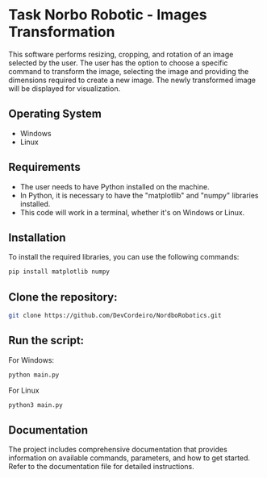 # Task Norbo Robotic - Images Transformation

This software performs resizing, cropping, and rotation of an image selected by the user. The user has the option to choose a specific command to transform the image, selecting the image and providing the dimensions required to create a new image. The newly transformed image will be displayed for visualization.

## Operating System

* Windows
* Linux

## Requirements

* The user needs to have Python installed on the machine.
* In Python, it is necessary to have the "matplotlib" and "numpy" libraries installed.
* This code will work in a terminal, whether it's on Windows or Linux.

## Installation

To install the required libraries, you can use the following commands:

```bash
pip install matplotlib numpy

```


## Clone the repository:

```bash
git clone https://github.com/DevCordeiro/NordboRobotics.git

```

## Run the script:

For Windows:
```bash
python main.py

```

For Linux
```bash
python3 main.py

```

## Documentation

The project includes comprehensive documentation that provides information on available commands, parameters, and how to get started. Refer to the documentation file for detailed instructions.
